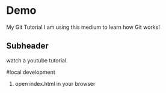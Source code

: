 # Demo

My Git Tutorial I am using this medium to learn how Git works!

## Subheader

watch a youtube tutorial.

#local development

1. open index.html in your browser
